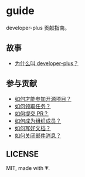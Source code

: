 # guide

developer-plus 贡献指南。

## 故事

- [为什么叫 developer-plus？](./why-the-name.md)

## 参与贡献

- [如何才能参加开源项目？](./how-to-participate.md)
- [如何领取任务？](https://github.com/developer-plus/vue-hbs-admin/issues/36)
- [如何提交 PR？](./how-to-submit-pr.md)
- [如何成为组织成员？](./become-org-member.md)
- [如何写好文档？](https://github.com/ruanyf/document-style-guide)
- [如何关闭邮件消息？](./close-mail-message.md)

## LICENSE

MIT, made with 💗.
